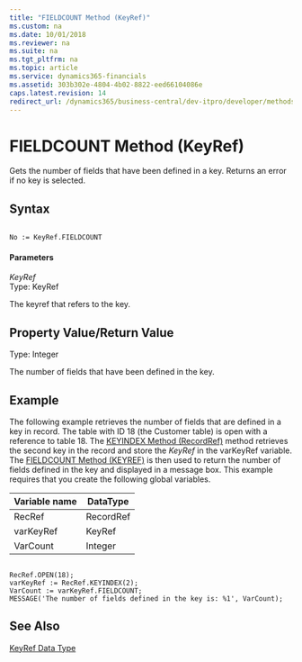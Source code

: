 ```yaml
---
title: "FIELDCOUNT Method (KeyRef)"
ms.custom: na
ms.date: 10/01/2018
ms.reviewer: na
ms.suite: na
ms.tgt_pltfrm: na
ms.topic: article
ms.service: dynamics365-financials
ms.assetid: 303b302e-4804-4b02-8822-eed66104086e
caps.latest.revision: 14
redirect_url: /dynamics365/business-central/dev-itpro/developer/methods-auto/library
---
```


 

# FIELDCOUNT Method (KeyRef)
Gets the number of fields that have been defined in a key. Returns an error if no key is selected.  
  
## Syntax  
  
```  
  
No := KeyRef.FIELDCOUNT  
```  
  
#### Parameters  
 *KeyRef*  
 Type: KeyRef  
  
 The keyref that refers to the key.  
  
## Property Value/Return Value  
 Type: Integer  
  
 The number of fields that have been defined in the key.  
  
## Example  
 The following example retrieves the number of fields that are defined in a key in record. The table with ID 18 \(the Customer table\) is open with a reference to table 18. The [KEYINDEX Method \(RecordRef\)](devenv-KEYINDEX-Method-RecordRef.md) method retrieves the second key in the record and store the *KeyRef* in the varKeyRef variable. The [FIELDCOUNT Method \(KEYREF\)](devenv-FIELDCOUNT-Method-KeyRef.md) is then used to return the number of fields defined in the key and displayed in a message box. This example requires that you create the following global variables.  
  
|Variable name|DataType|  
|-------------------|--------------|  
|RecRef|RecordRef|  
|varKeyRef|KeyRef|  
|VarCount|Integer|  
  
```  
  
RecRef.OPEN(18);  
varKeyRef := RecRef.KEYINDEX(2);  
VarCount := varKeyRef.FIELDCOUNT;  
MESSAGE('The number of fields defined in the key is: %1', VarCount);  
```  
  
## See Also  
 [KeyRef Data Type](../datatypes/devenv-KeyRef-Data-Type.md)